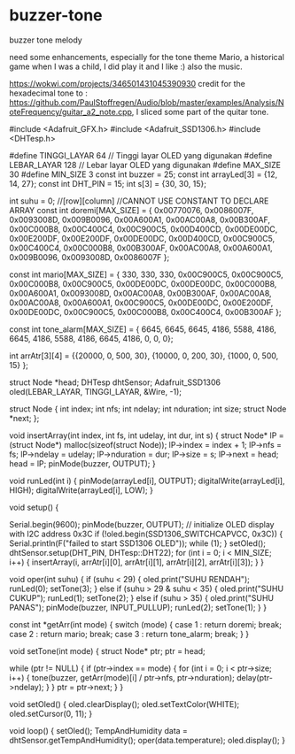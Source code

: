 # buzzer-tone
buzzer tone melody 

need some enhancements, especially for the tone theme Mario, a historical game when I was a child, I did play it and I like :) also the music.

https://wokwi.com/projects/346501431045390930
credit for the hexadecimal tone to : https://github.com/PaulStoffregen/Audio/blob/master/examples/Analysis/NoteFrequency/guitar_a2_note.cpp, I sliced some part of the quitar tone.

#include <Adafruit_GFX.h>
#include <Adafruit_SSD1306.h>
#include <DHTesp.h>

#define TINGGI_LAYAR 64 // Tinggi layar OLED yang digunakan
#define LEBAR_LAYAR 128 // Lebar layar OLED yang digunakan
#define MAX_SIZE 30
#define MIN_SIZE 3
const int buzzer = 25;
const int arrayLed[3]  = {12, 14, 27};
const int DHT_PIN = 15;
int s[3] = {30, 30, 15};

int suhu = 0;
//[row][column]
//CANNOT USE CONSTANT TO DECLARE ARRAY
const int doremi[MAX_SIZE] = {
  0x00770076, 0x0086007F, 0x0093008D, 0x009B0096, 0x00A600A1,
  0x00AC00A8, 0x00B300AF, 0x00C000B8, 0x00C400C4, 0x00C900C5,
  0x00D400CD, 0x00DE00DC, 0x00E200DF, 0x00E200DF, 0x00DE00DC,
  0x00D400CD, 0x00C900C5, 0x00C400C4, 0x00C000B8, 0x00B300AF,
  0x00AC00A8, 0x00A600A1, 0x009B0096, 0x0093008D, 0x0086007F
};

const int mario[MAX_SIZE] = {
  330, 330, 330, 0x00C900C5, 0x00C900C5, 0x00C000B8, 0x00C900C5,
  0x00DE00DC, 0x00DE00DC, 0x00C000B8, 0x00A600A1, 0x0093008D,
  0x00AC00A8, 0x00B300AF, 0x00AC00A8, 0x00AC00A8, 0x00A600A1,
  0x00C900C5, 0x00DE00DC, 0x00E200DF, 0x00DE00DC, 0x00C900C5,
  0x00C000B8, 0x00C400C4, 0x00B300AF
};

const int tone_alarm[MAX_SIZE] = { 6645, 6645, 6645, 4186, 5588, 4186, 6645, 4186, 5588, 4186, 6645, 4186, 0, 0, 0};

int arrAtr[3][4] = {{20000, 0, 500, 30},
  {10000, 0, 200, 30},
  {1000, 0, 500, 15}
};

struct Node *head;
DHTesp dhtSensor;
Adafruit_SSD1306 oled(LEBAR_LAYAR, TINGGI_LAYAR, &Wire, -1);

struct Node {
  int index;
  int nfs;
  int ndelay;
  int nduration;
  int size;
  struct Node *next;
};

void insertArray(int index, int fs, int udelay, int dur, int s) {
  struct Node* lP = (struct Node*) malloc(sizeof(struct Node));
  lP->index = index + 1;
  lP->nfs = fs;
  lP->ndelay = udelay;
  lP->nduration = dur;
  lP->size = s;
  lP->next = head;
  head = lP;
  pinMode(buzzer, OUTPUT);
}

void runLed(int i) {
  pinMode(arrayLed[i], OUTPUT);
  digitalWrite(arrayLed[i], HIGH);
  digitalWrite(arrayLed[i], LOW);
}

void setup() {

  Serial.begin(9600);
  pinMode(buzzer, OUTPUT);
  // initialize OLED display with I2C address 0x3C
  if (!oled.begin(SSD1306_SWITCHCAPVCC, 0x3C)) {
    Serial.println(F("failed to start SSD1306 OLED"));
    while (1);
  }
  setOled();
  dhtSensor.setup(DHT_PIN, DHTesp::DHT22);
  for (int i = 0; i < MIN_SIZE; i++) {
    insertArray(i, arrAtr[i][0], arrAtr[i][1], arrAtr[i][2], arrAtr[i][3]);
  }
}


void oper(int suhu) {
  if (suhu < 29) {
    oled.print("SUHU RENDAH");
    runLed(0);
    setTone(3);
  }
  else if (suhu > 29 & suhu < 35) {
    oled.print("SUHU CUKUP");
    runLed(1);
    setTone(2);
  }
  else if (suhu > 35) {
    oled.print("SUHU PANAS");
    pinMode(buzzer, INPUT_PULLUP);
    runLed(2);
    setTone(1);
  }
}

const int *getArr(int mode) {
  switch (mode) {
    case 1 : return doremi; break;
    case 2 : return mario; break;
    case 3 : return tone_alarm; break;
  }
}

void setTone(int mode) {
  struct Node* ptr;
  ptr = head;

  while (ptr != NULL) {
    if (ptr->index == mode) {
      for (int i = 0; i < ptr->size; i++)
      {
        tone(buzzer,  getArr(mode)[i] / ptr->nfs, ptr->nduration);
        delay(ptr->ndelay);
      }
    }
    ptr = ptr->next;
  }
}

void setOled() {
  oled.clearDisplay();
  oled.setTextColor(WHITE);
  oled.setCursor(0, 11);
}

void loop() {
  setOled();
  TempAndHumidity  data = dhtSensor.getTempAndHumidity();
  oper(data.temperature);
  oled.display();
}

